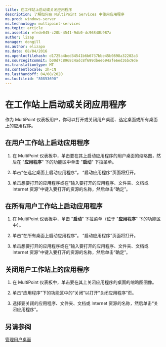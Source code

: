```yaml
---
title: 在工作站上启动或关闭应用程序
description: 了解如何在 MultiPoint Services 中使用应用程序
ms.prod: windows-server
ms.technology: multipoint-services
ms.topic: article
ms.assetid: efede045-c20b-4541-9db0-dc96848b987a
author: lizap
manager: dongill
ms.author: elizapo
ms.date: 08/04/2016
ms.openlocfilehash: d1725a4bed34541b6b6737bbe45b0898a32202a3
ms.sourcegitcommit: b00d7c8968c4adc8f699dbee694afe6ed36bc9de
ms.translationtype: MT
ms.contentlocale: zh-CN
ms.lasthandoff: 04/08/2020
ms.locfileid: "80853690"
---
```

# <a name="launch-or-close-applications-on-a-station"></a>在工作站上启动或关闭应用程序
作为 MultiPoint 仪表板用户，你可以打开或关闭用户桌面、选定桌面或所有桌面上的应用程序。  
  
## <a name="launch-an-application-on-a-user-station"></a>在用户工作站上启动应用程序  
  
1.  在 MultiPoint 仪表板中，单击要在其上启动应用程序的用户桌面的缩略图，然后在 "**应用程序**" 下的功能区中单击 "**启动**" 下拉菜单。  
  
2.  单击“在选定桌面上启动应用程序”。 “启动应用程序”页面将打开。  
  
3.  单击想要打开的应用程序或在“输入要打开的应用程序、文件夹、文档或 Internet 资源”中键入要打开的资源的名称，然后单击“确定”。  
  
## <a name="launch-an-application-on-all-user-stations"></a>在所有用户工作站上启动应用程序  
  
1.  在 MultiPoint 仪表板中，单击 "**启动**" 下拉菜单（位于 "**应用程序**" 下的功能区中）。  
  
2.  单击“在所有桌面上启动应用程序”。 “启动应用程序”页面将打开。  
  
3.  单击想要打开的应用程序或在“输入要打开的应用程序、文件夹、文档或 Internet 资源”中键入要打开的资源的名称，然后单击“确定”。  
  
## <a name="close-an-application-on-a-user-station"></a>关闭用户工作站上的应用程序  
  
1.  在 MultiPoint 仪表板中，单击要在其上关闭应用程序的桌面的缩略图图像。  
  
2.  单击“应用程序”下的功能区中的“关闭”以打开“关闭应用程序”页。  
  
3.  选择要关闭的应用程序、文件夹、文档或 Internet 资源的名称，然后单击“关闭应用程序”。  
  
## <a name="see-also"></a>另请参阅  
[管理用户桌面](manage-user-desktops-using-multipoint-dashboard.md)  
  
